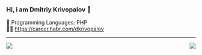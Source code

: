 ### Hi, i am Dmitriy Krivopalov 👋

:rocket: Programming Languages: PHP  
:mage_man: https://career.habr.com/dkrivopalov

---

<img align='left' src="https://github-readme-stats.vercel.app/api?username=kuaukutsu&show_icons=true&count_private=true&include_all_commits=true&line_height=27">
<img align='right' src="https://github-readme-stats.vercel.app/api/top-langs/?username=kuaukutsu&count_private=true&include_all_commits=true">
